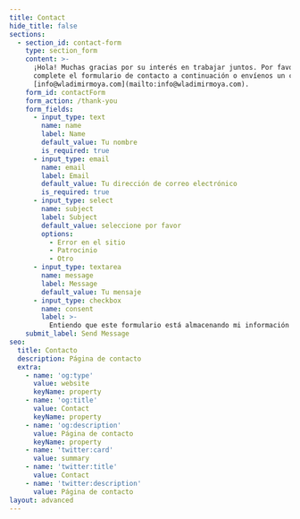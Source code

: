 ```yaml
---
title: Contact
hide_title: false
sections:
  - section_id: contact-form
    type: section_form
    content: >-
      ¡Hola! Muchas gracias por su interés en trabajar juntos. Por favor
      complete el formulario de contacto a continuación o envíenos un correo electrónico a
      [info@wladimirmoya.com](mailto:info@wladimirmoya.com).
    form_id: contactForm
    form_action: /thank-you
    form_fields:
      - input_type: text
        name: name
        label: Name
        default_value: Tu nombre
        is_required: true
      - input_type: email
        name: email
        label: Email
        default_value: Tu dirección de correo electrónico
        is_required: true
      - input_type: select
        name: subject
        label: Subject
        default_value: seleccione por favor
        options:
          - Error en el sitio
          - Patrocinio
          - Otro
      - input_type: textarea
        name: message
        label: Message
        default_value: Tu mensaje
      - input_type: checkbox
        name: consent
        label: >-
          Entiendo que este formulario está almacenando mi información enviada para que pueda ser contactado.
    submit_label: Send Message
seo:
  title: Contacto
  description: Página de contacto
  extra:
    - name: 'og:type'
      value: website
      keyName: property
    - name: 'og:title'
      value: Contact
      keyName: property
    - name: 'og:description'
      value: Página de contacto
      keyName: property
    - name: 'twitter:card'
      value: summary
    - name: 'twitter:title'
      value: Contact
    - name: 'twitter:description'
      value: Página de contacto
layout: advanced
---
```

